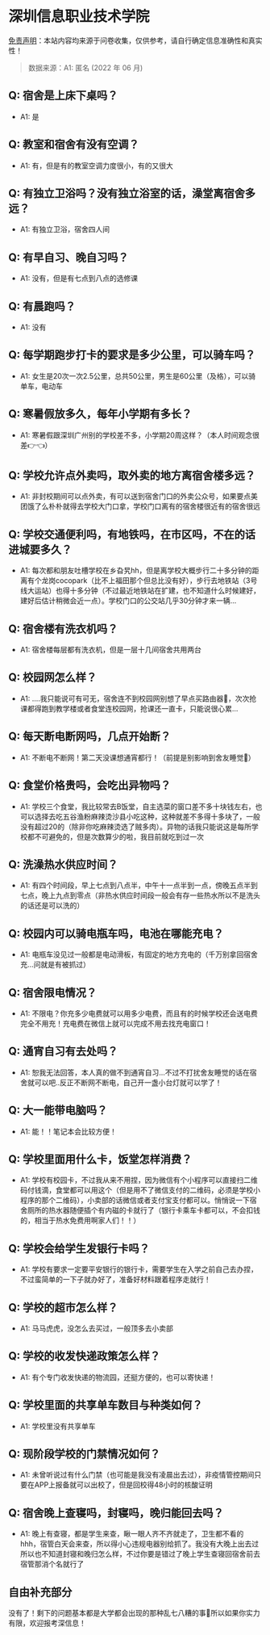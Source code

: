 # 深圳信息职业技术学院

[免责声明](https://colleges.chat/#_3)：本站内容均来源于问卷收集，仅供参考，请自行确定信息准确性和真实性！

> 数据来源：A1: 匿名 (2022 年 06 月)

## Q: 宿舍是上床下桌吗？

- A1: 是

## Q: 教室和宿舍有没有空调？

- A1: 有，但是有的教室空调力度很小，有的又很大

## Q: 有独立卫浴吗？没有独立浴室的话，澡堂离宿舍多远？

- A1: 有独立卫浴，宿舍四人间

## Q: 有早自习、晚自习吗？

- A1: 没有，但是有七点到八点的选修课

## Q: 有晨跑吗？

- A1: 没有

## Q: 每学期跑步打卡的要求是多少公里，可以骑车吗？

- A1: 女生是20次一次2.5公里，总共50公里，男生是60公里（及格），可以骑单车，电动车

## Q: 寒暑假放多久，每年小学期有多长？

- A1: 寒暑假跟深圳广州别的学校差不多，小学期20周这样？（本人时间观念很差👉👈）

## Q: 学校允许点外卖吗，取外卖的地方离宿舍楼多远？

- A1: 非封校期间可以点外卖，有可以送到宿舍门口的外卖公众号，如果要点美团饿了么朴朴就得去学校大门口拿，学校门口离有的宿舍楼很近有的宿舍很远

## Q: 学校交通便利吗，有地铁吗，在市区吗，不在的话进城要多久？

- A1: 每次都和朋友吐槽学校在乡旮旯hh，但是离学校大概步行二十多分钟的距离有个龙岗cocopark（比不上福田那个但总比没有好），步行去地铁站（3号线大运站）也得十多分钟（不过最近地铁站在扩建，也不知道什么时候建好，建好后估计稍微会近一点）。学校门口的公交站几乎30分钟才来一辆...

## Q: 宿舍楼有洗衣机吗？

- A1: 宿舍楼每层都有洗衣机，但是一层十几间宿舍共用两台

## Q: 校园网怎么样？

- A1: ....我只能说可有可无，宿舍连不到校园网别想了早点买路由器🙏，次次抢课都得跑到教学楼或者食堂连校园网，抢课还一直卡，只能说很心累...

## Q: 每天断电断网吗，几点开始断？

- A1: 不断电不断网！第二天没课想通宵都行！（前提是别影响到舍友睡觉🙏）

## Q: 食堂价格贵吗，会吃出异物吗？

- A1: 学校三个食堂，我比较常去B饭堂，自主选菜的窗口差不多十块钱左右，也可以选择去吃五谷渔粉麻辣烫沙县小吃这种，这种就差不多得十多块了，一般没有超过20的（除非你吃麻辣烫选了贼多肉）。异物的话我只能说这是每所学校都不可避免的，但是次数算少的啦，我目前就吃到过一次

## Q: 洗澡热水供应时间？

- A1: 有四个时间段，早上七点到八点半，中午十一点半到一点，傍晚五点半到七点，晚上九点到零点（非热水供应时间段一般会有存一些热水所以不是洗头的话还是可以洗的）

## Q: 校园内可以骑电瓶车吗，电池在哪能充电？

- A1: 电瓶车没见过一般都是电动滑板，有固定的地方充电的（千万别拿回宿舍充...问就是有被抓过）

## Q: 宿舍限电情况？

- A1: 不限电？你充多少电费就可以用多少电费，而且有的时候学校还会送电费完全不用充！充电费在微信上就可以完成不用去找充电窗口！

## Q: 通宵自习有去处吗？

- A1: 恕我无法回答，本人真的做不到通宵自习...不过不打扰舍友睡觉的话在宿舍就可以吧..反正不断网不断电，自己开一盏小台灯就可以学了！

## Q: 大一能带电脑吗？

- A1: 能！！笔记本会比较方便！

## Q: 学校里面用什么卡，饭堂怎样消费？

- A1: 学校有校园卡，不过我从来不用捏，因为微信有个小程序可以直接扫二维码付钱滴，食堂都可以用这个（但是用不了微信支付的二维码，必须是学校小程序的那个二维码），小卖部的话微信或者支付宝支付都可以。悄悄说一下宿舍厕所的热水器随便插个有内磁的卡就行了（银行卡乘车卡都可以，不会扣钱的，相当于热水免费用啊家人们！！）

## Q: 学校会给学生发银行卡吗？

- A1: 学校有要求一定要平安银行的银行卡，需要学生在入学之前自己去办捏，不过蛮简单的一下子就办好了，准备好材料跟着程序走就行！

## Q: 学校的超市怎么样？

- A1: 马马虎虎，没怎么去买过，一般顶多去小卖部

## Q: 学校的收发快递政策怎么样？

- A1: 有个专门收发快递的物流园，还挺方便的，也可以寄快递！

## Q: 学校里面的共享单车数目与种类如何？

- A1: 学校里没有共享单车

## Q: 现阶段学校的门禁情况如何？

- A1: 未曾听说过有什么门禁（也可能是我没有凌晨出去过），非疫情管控期间只要在APP上报备就可以出校了，但是回校得48小时的核酸证明

## Q: 宿舍晚上查寝吗，封寝吗，晚归能回去吗？

- A1: 晚上有查寝，都是学生来查，瞅一眼人齐不齐就走了，卫生都不看的hhh，宿管白天会来查，所以得小心违规电器别给抓了。我没有大晚上出去过所以也不知道封寝和晚归怎么样，不过你要是错过了晚上学生查寝回宿舍前去宿管那消个名就行了

## 自由补充部分

没有了！剩下的问题基本都是大学都会出现的那种乱七八糟的事🤔所以如果你实力有限，欢迎报考深信息！